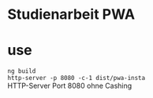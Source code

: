 # Studienarbeit PWA 

# use

   `ng build`  
   `http-server -p 8080 -c-1 dist/pwa-insta`  
    HTTP-Server Port 8080 ohne Cashing   